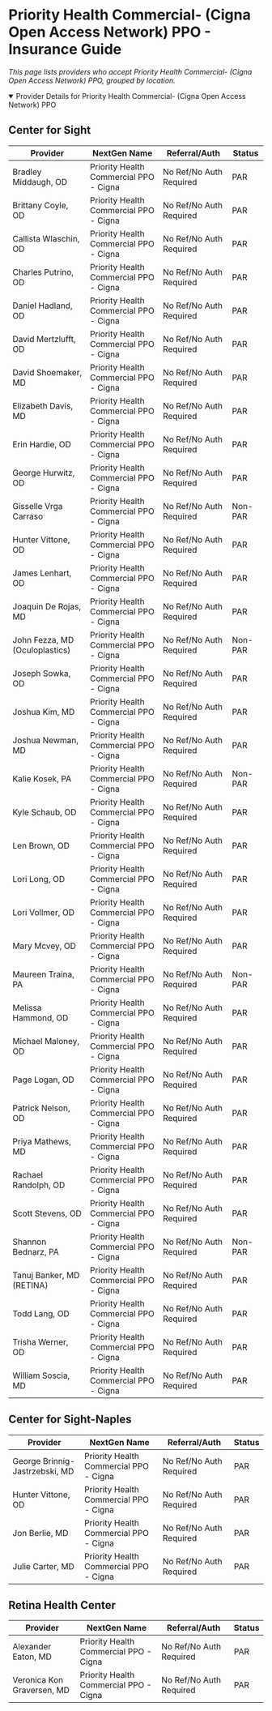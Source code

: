 # Priority Health Commercial- (Cigna Open Access Network) PPO - Insurance Guide

*This page lists providers who accept Priority Health Commercial- (Cigna Open Access Network) PPO, grouped by location.*

<details open><summary>Provider Details for Priority Health Commercial- (Cigna Open Access Network) PPO</summary>

## Center for Sight

| Provider | NextGen Name | Referral/Auth | Status |
|----------|-------------|--------------|--------|
| Bradley Middaugh, OD | Priority Health Commercial PPO - Cigna | No Ref/No Auth Required | PAR |
| Brittany Coyle, OD | Priority Health Commercial PPO - Cigna | No Ref/No Auth Required | PAR |
| Callista Wlaschin, OD | Priority Health Commercial PPO - Cigna | No Ref/No Auth Required | PAR |
| Charles Putrino, OD | Priority Health Commercial PPO - Cigna | No Ref/No Auth Required | PAR |
| Daniel Hadland, OD | Priority Health Commercial PPO - Cigna | No Ref/No Auth Required | PAR |
| David Mertzlufft, OD | Priority Health Commercial PPO - Cigna | No Ref/No Auth Required | PAR |
| David Shoemaker, MD | Priority Health Commercial PPO - Cigna | No Ref/No Auth Required | PAR |
| Elizabeth Davis, MD | Priority Health Commercial PPO - Cigna | No Ref/No Auth Required | PAR |
| Erin Hardie, OD | Priority Health Commercial PPO - Cigna | No Ref/No Auth Required | PAR |
| George Hurwitz, OD | Priority Health Commercial PPO - Cigna | No Ref/No Auth Required | PAR |
| Gisselle Vrga Carraso | Priority Health Commercial PPO - Cigna | No Ref/No Auth Required | Non-PAR |
| Hunter Vittone, OD | Priority Health Commercial PPO - Cigna | No Ref/No Auth Required | PAR |
| James Lenhart, OD | Priority Health Commercial PPO - Cigna | No Ref/No Auth Required | PAR |
| Joaquin De Rojas, MD | Priority Health Commercial PPO - Cigna | No Ref/No Auth Required | PAR |
| John Fezza, MD (Oculoplastics) | Priority Health Commercial PPO - Cigna | No Ref/No Auth Required | Non-PAR |
| Joseph Sowka, OD | Priority Health Commercial PPO - Cigna | No Ref/No Auth Required | PAR |
| Joshua Kim, MD | Priority Health Commercial PPO - Cigna | No Ref/No Auth Required | PAR |
| Joshua Newman, MD | Priority Health Commercial PPO - Cigna | No Ref/No Auth Required | PAR |
| Kalie Kosek, PA | Priority Health Commercial PPO - Cigna | No Ref/No Auth Required | Non-PAR |
| Kyle Schaub, OD | Priority Health Commercial PPO - Cigna | No Ref/No Auth Required | PAR |
| Len Brown, OD | Priority Health Commercial PPO - Cigna | No Ref/No Auth Required | PAR |
| Lori Long, OD | Priority Health Commercial PPO - Cigna | No Ref/No Auth Required | PAR |
| Lori Vollmer, OD | Priority Health Commercial PPO - Cigna | No Ref/No Auth Required | PAR |
| Mary Mcvey, OD | Priority Health Commercial PPO - Cigna | No Ref/No Auth Required | PAR |
| Maureen Traina, PA | Priority Health Commercial PPO - Cigna | No Ref/No Auth Required | Non-PAR |
| Melissa Hammond, OD | Priority Health Commercial PPO - Cigna | No Ref/No Auth Required | PAR |
| Michael Maloney, OD | Priority Health Commercial PPO - Cigna | No Ref/No Auth Required | PAR |
| Page Logan, OD | Priority Health Commercial PPO - Cigna | No Ref/No Auth Required | PAR |
| Patrick Nelson, OD | Priority Health Commercial PPO - Cigna | No Ref/No Auth Required | PAR |
| Priya Mathews, MD | Priority Health Commercial PPO - Cigna | No Ref/No Auth Required | PAR |
| Rachael Randolph, OD | Priority Health Commercial PPO - Cigna | No Ref/No Auth Required | PAR |
| Scott Stevens, OD | Priority Health Commercial PPO - Cigna | No Ref/No Auth Required | PAR |
| Shannon Bednarz, PA | Priority Health Commercial PPO - Cigna | No Ref/No Auth Required | Non-PAR |
| Tanuj Banker, MD (RETINA) | Priority Health Commercial PPO - Cigna | No Ref/No Auth Required | PAR |
| Todd Lang, OD | Priority Health Commercial PPO - Cigna | No Ref/No Auth Required | PAR |
| Trisha Werner, OD | Priority Health Commercial PPO - Cigna | No Ref/No Auth Required | PAR |
| William Soscia, MD | Priority Health Commercial PPO - Cigna | No Ref/No Auth Required | PAR |

## Center for Sight-Naples

| Provider | NextGen Name | Referral/Auth | Status |
|----------|-------------|--------------|--------|
| George Brinnig-Jastrzebski, MD | Priority Health Commercial PPO - Cigna | No Ref/No Auth Required | PAR |
| Hunter Vittone, OD | Priority Health Commercial PPO - Cigna | No Ref/No Auth Required | PAR |
| Jon Berlie, MD | Priority Health Commercial PPO - Cigna | No Ref/No Auth Required | PAR |
| Julie Carter, MD | Priority Health Commercial PPO - Cigna | No Ref/No Auth Required | PAR |

## Retina Health Center

| Provider | NextGen Name | Referral/Auth | Status |
|----------|-------------|--------------|--------|
| Alexander Eaton, MD | Priority Health Commercial PPO - Cigna | No Ref/No Auth Required | PAR |
| Veronica Kon Graversen, MD | Priority Health Commercial PPO - Cigna | No Ref/No Auth Required | PAR |

</details>

